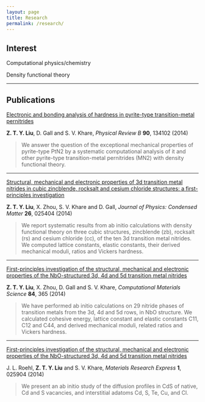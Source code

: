 ```yaml
---
layout: page
title: Research
permalink: /research/
---
```


Interest
--------
Computational physics/chemistry

Density functional theory

-----------------

Publications
------------

[Electronic and bonding analysis of hardness in pyrite-type transition-metal pernitrides](http://journals.aps.org/prb/abstract/10.1103/PhysRevB.90.134102)

**Z. T. Y. Liu**, D. Gall and S. V. Khare, *Physical Review B* **90**, 134102 (2014)
> We answer the question of the exceptional mechanical properties of pyrite-type PtN2 by a systematic computational analysis of it and other pyrite-type transition-metal pernitrides (MN2) with density functional theory.

-----------------

[Structural, mechanical and electronic properties of 3d transition metal nitrides in cubic zincblende, rocksalt and cesium chloride structures: a first-principles investigation](http://iopscience.iop.org/0953-8984/26/2/025404/)

**Z. T. Y. Liu**, X. Zhou, S. V. Khare and D. Gall, *Journal of Physics: Condensed Matter* **26**, 025404 (2014)
> We report systematic results from ab initio calculations with density functional theory on three cubic structures, zincblende (zb), rocksalt (rs) and cesium chloride (cc), of the ten 3d transition metal nitrides. We computed lattice constants, elastic constants, their derived mechanical moduli, ratios and Vickers hardness.

-----------------

[First-principles investigation of the structural, mechanical and electronic properties of the NbO-structured 3d, 4d and 5d transition metal nitrides](http://www.sciencedirect.com/science/article/pii/S0927025613007957)

**Z. T. Y. Liu**, X. Zhou, D. Gall and S. V. Khare, *Computational Materials Science* **84**, 365 (2014)
> We have performed ab initio calculations on 29 nitride phases of transition metals from the 3d, 4d and 5d rows, in NbO structure. We calculated cohesive energy, lattice constant and elastic constants C11, C12 and C44, and derived mechanical moduli, related ratios and Vickers hardness.

-----------------

[First-principles investigation of the structural, mechanical and electronic properties of the NbO-structured 3d, 4d and 5d transition metal nitrides](http://iopscience.iop.org/2053-1591/1/2/025904/)

J. L. Roehl, **Z. T. Y. Liu** and S. V. Khare, *Materials Research Express* **1**, 025904 (2014)
> We present an ab initio study of the diffusion profiles in CdS of native, Cd and S vacancies, and interstitial adatoms Cd, S, Te, Cu, and Cl.
